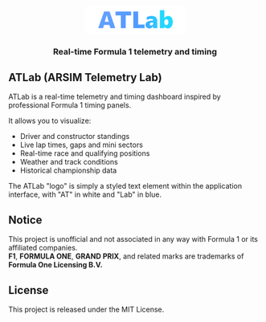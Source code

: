 <p align="center">
  <img src="./public/ATLab.png" alt="ATLab logo" width="200" />
</p>

<h3 align="center">Real-time Formula 1 telemetry and timing</h3>

## ATLab (ARSIM Telemetry Lab)

ATLab is a real-time telemetry and timing dashboard inspired by professional Formula 1 timing panels.

It allows you to visualize:

- Driver and constructor standings
- Live lap times, gaps and mini sectors
- Real-time race and qualifying positions
- Weather and track conditions
- Historical championship data

The ATLab "logo" is simply a styled text element within the application interface, with "AT" in white and "Lab" in blue.

## Notice

This project is unofficial and not associated in any way with Formula 1 or its affiliated companies.  
**F1**, **FORMULA ONE**, **GRAND PRIX**, and related marks are trademarks of **Formula One Licensing B.V.**

## License

This project is released under the MIT License.
